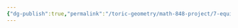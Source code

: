 ```yaml
---
{"dg-publish":true,"permalink":"/toric-geometry/math-848-project/7-equivariant-cohomology/","dgHomeLink":true,"dgPassFrontmatter":false}
---
```



